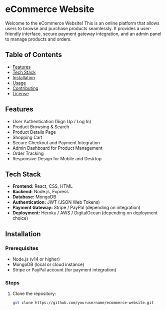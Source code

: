 # eCommerce Website

Welcome to the eCommerce Website! This is an online platform that allows users to browse and purchase products seamlessly. It provides a user-friendly interface, secure payment gateway integration, and an admin panel to manage products and orders.

## Table of Contents

- [Features](#features)
- [Tech Stack](#tech-stack)
- [Installation](#installation)
- [Usage](#usage)
- [Contributing](#contributing)
- [License](#license)

## Features

- User Authentication (Sign Up / Log In)
- Product Browsing & Search
- Product Details Page
- Shopping Cart
- Secure Checkout and Payment Integration
- Admin Dashboard for Product Management
- Order Tracking
- Responsive Design for Mobile and Desktop

## Tech Stack

- **Frontend:** React, CSS, HTML
- **Backend:** Node.js, Express
- **Database:** MongoDB
- **Authentication:** JWT (JSON Web Tokens)
- **Payment Gateway:** Stripe / PayPal (depending on integration)
- **Deployment:** Heroku / AWS / DigitalOcean (depending on deployment choice)

## Installation

### Prerequisites

- Node.js (v14 or higher)
- MongoDB (local or cloud instance)
- Stripe or PayPal account (for payment integration)

### Steps

1. Clone the repository:

   ```bash
   git clone https://github.com/yourusername/ecommerce-website.git
   ```
